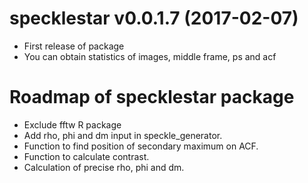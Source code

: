 # specklestar v0.0.1.7 (2017-02-07)

* First release of package
* You can obtain statistics of images, middle frame, ps and acf

# Roadmap of specklestar package

- Exclude fftw R package
- Add rho, phi and dm input in speckle_generator.
- Function to find position of secondary maximum on ACF.
- Function to calculate contrast.
- Calculation of precise rho, phi and dm.
